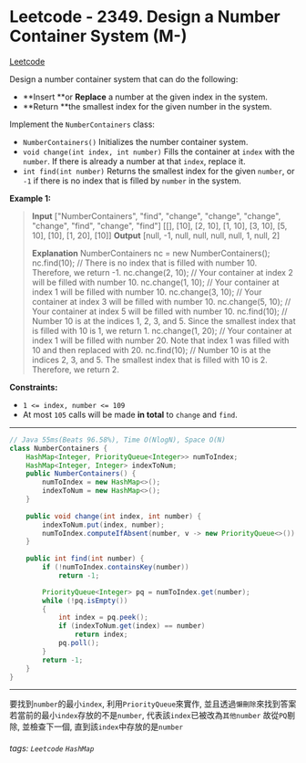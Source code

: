 # Leetcode - 2349. Design a Number Container System (M-)

[Leetcode](https://leetcode.com/problems/design-a-number-container-system/)

Design a number container system that can do the following:

-   **Insert **or **Replace** a number at the given index in the system.
-   **Return **the smallest index for the given number in the system.

Implement the `NumberContainers` class:

-   `NumberContainers()` Initializes the number container system.
-   `void change(int index, int number)` Fills the container at `index` with the `number`. If there is already a number at that `index`, replace it.
-   `int find(int number)` Returns the smallest index for the given `number`, or `-1` if there is no index that is filled by `number` in the system.

**Example 1:**

> **Input**
> ["NumberContainers", "find", "change", "change", "change", "change", "find", "change", "find"]
> [[], [10], [2, 10], [1, 10], [3, 10], [5, 10], [10], [1, 20], [10]]
> **Output**
> [null, -1, null, null, null, null, 1, null, 2]
> 
> **Explanation**
> NumberContainers nc = new NumberContainers();
> nc.find(10); // There is no index that is filled with number 10. Therefore, we return -1.
> nc.change(2, 10); // Your container at index 2 will be filled with number 10.
> nc.change(1, 10); // Your container at index 1 will be filled with number 10.
> nc.change(3, 10); // Your container at index 3 will be filled with number 10.
> nc.change(5, 10); // Your container at index 5 will be filled with number 10.
> nc.find(10); // Number 10 is at the indices 1, 2, 3, and 5. Since the smallest index that is filled with 10 is 1, we return 1.
> nc.change(1, 20); // Your container at index 1 will be filled with number 20. Note that index 1 was filled with 10 and then replaced with 20. 
> nc.find(10); // Number 10 is at the indices 2, 3, and 5. The smallest index that is filled with 10 is 2. Therefore, we return 2.

**Constraints:**

-   `1 <= index, number <= 109`
-   At most `105` calls will be made **in total** to `change` and `find`.

---
```java
// Java 55ms(Beats 96.58%), Time O(NlogN), Space O(N)
class NumberContainers {
    HashMap<Integer, PriorityQueue<Integer>> numToIndex;
    HashMap<Integer, Integer> indexToNum;
    public NumberContainers() {
        numToIndex = new HashMap<>();
        indexToNum = new HashMap<>();
    }
    
    public void change(int index, int number) {
        indexToNum.put(index, number);
        numToIndex.computeIfAbsent(number, v -> new PriorityQueue<>()).offer(index);
    }
    
    public int find(int number) {
        if (!numToIndex.containsKey(number))
            return -1;

        PriorityQueue<Integer> pq = numToIndex.get(number);
        while (!pq.isEmpty())
        {
            int index = pq.peek();
            if (indexToNum.get(index) == number)
                return index;
            pq.poll();
        }
        return -1;
    }
}
```
---

要找到`number`的最小`index`, 利用`PriorityQueue`來實作, 並且透過`懶刪除`來找到答案
若當前的最小`index`存放的不是`number`, 代表該`index`已被改為`其他number`
故從`PQ`剔除, 並檢查下一個, 直到該`index`中存放的是`number`


###### tags: `Leetcode` `HashMap`